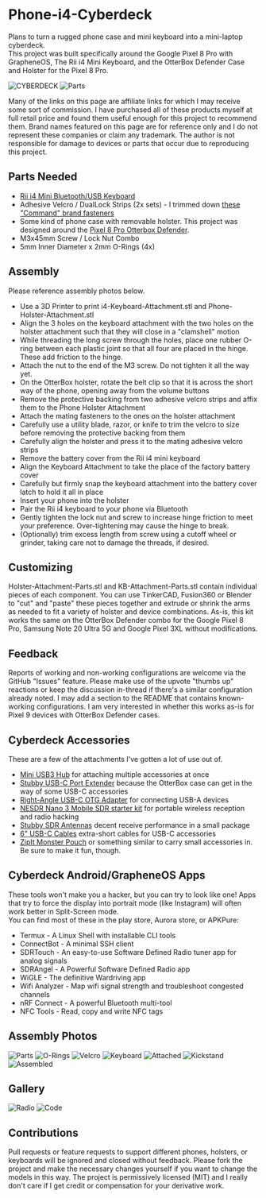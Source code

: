 # Phone-i4-Cyberdeck
Plans to turn a rugged phone case and mini keyboard into a mini-laptop cyberdeck.  
This project was built specifically around the Google Pixel 8 Pro with GrapheneOS, The Rii i4 Mini Keyboard, and the OtterBox Defender Case and Holster for the Pixel 8 Pro.  

![CYBERDECK](https://github.com/n0xa/Phone-i4-Cyberdeck/blob/main/Gallery/cyberdeck.gif) ![Parts](https://github.com/n0xa/Phone-i4-Cyberdeck/blob/main/Gallery/cyberdeck-parts.png)


Many of the links on this page are affiliate links for which I may receive some sort of commission. I have purchased all of these products myself at full retail price and found them useful enough for this project to recommend them.  Brand names featured on this page are for reference only and I do not represent these companies or claim any trademark. The author is not responsible for damage to devices or parts that occur due to reproducing this project.

## Parts Needed
* [Rii i4 Mini Bluetooth/USB Keyboard](https://amzn.to/3PZNBvq)
* Adhesive Velcro / DualLock Strips (2x sets) - I trimmed down [these "Command" brand fasteners](https://amzn.to/3WIxfeq)
* Some kind of phone case with removable holster. This project was designed around the [Pixel 8 Pro Otterbox Defender](https://amzn.to/3CG1lsb).
* M3x45mm Screw / Lock Nut Combo 
* 5mm Inner Diameter x 2mm O-Rings (4x)

## Assembly
Please reference assembly photos below.
* Use a 3D Printer to print i4-Keyboard-Attachment.stl and Phone-Holster-Attachment.stl
* Align the 3 holes on the keyboard attachment with the two holes on the holster attachment such that they will close in a "clamshell" motion
* While threading the long screw through the holes, place one rubber O-ring between each plastic joint so that all four are placed in the hinge. These add friction to the hinge.
* Attach the nut to the end of the M3 screw. Do not tighten it all the way yet.
* On the OtterBox holster, rotate the belt clip so that it is across the short way of the phone, opening away from the volume buttons
* Remove the protective backing from two adhesive velcro strips and affix them to the Phone Holster Attachment
* Attach the mating fasteners to the ones on the holster attachment
* Carefully use a utility blade, razor, or knife to trim the velcro to size before removing the protective backing from them
* Carefully align the holster and press it to the mating adhesive velcro strips
* Remove the battery cover from the Rii i4 mini keyboard
* Align the Keyboard Attachment to take the place of the factory battery cover
* Carefully but firmly snap the keyboard attachment into the battery cover latch to hold it all in place
* Insert your phone into the holster
* Pair the Rii i4 keyboard to your phone via Bluetooth
* Gently tighten the lock nut and screw to increase hinge friction to meet your preference. Over-tightening may cause the hinge to break. 
* (Optionally) trim excess length from screw using a cutoff wheel or grinder, taking care not to damage the threads, if desired. 

## Customizing
Holster-Attachment-Parts.stl and KB-Attachment-Parts.stl contain individual pieces of each component. You can use TinkerCAD, Fusion360 or Blender to "cut" and "paste" these pieces together and extrude or shrink the arms as needed to fit a variety of holster and device combinations. As-is, this kit works the same on the OtterBox Defender combo for the Google Pixel 8 Pro, Samsung Note 20 Ultra 5G and Google Pixel 3XL without modifications.

## Feedback
Reports of working and non-working configurations are welcome via the GitHub "Issues" feature. Please make use of the upvote "thumbs up" reactions or keep the discussion in-thread if there's a similar configuration already noted. I may add a section to the README that contains known-working configurations. I am very interested in whether this works as-is for Pixel 9 devices with OtterBox Defender cases.

## Cyberdeck Accessories 
These are a few of the attachments I've gotten a lot of use out of. 
* [Mini USB3 Hub](https://amzn.to/4hJ93R9) for attaching multiple accessories at once
* [Stubby USB-C Port Extender](https://amzn.to/4hA9q0q) because the OtterBox case can get in the way of some USB-C accessories
* [Right-Angle USB-C OTG Adapter](https://amzn.to/3CFg3jd) for connecting USB-A devices
* [NESDR Nano 3 Mobile SDR starter kit](https://amzn.to/40YXcc6) for portable wireless reception and radio hacking
* [Stubby SDR Antennas](https://amzn.to/412WSsM) decent receive performance in a small package
* [6" USB-C Cables](https://amzn.to/40ZhX7D) extra-short cables for USB-C accessories
* [ZipIt Monster Pouch](https://amzn.to/411hAtj) or something similar to carry small accessories in. Be sure to make it fun, though.

## Cyberdeck Android/GrapheneOS Apps
These tools won't make you a hacker, but you can try to look like one! Apps that try to force the display into portrait mode (like Instagram) will often work better in Split-Screen mode.  
You can find most of these in the play store, Aurora store, or APKPure:
* Termux - A Linux Shell with installable CLI tools 
* ConnectBot - A minimal SSH client
* SDRTouch - An easy-to-use Software Defined Radio tuner app for analog signals
* SDRAngel - A Powerful Software Defined Radio app
* WiGLE - The definitive Wardriving app
* Wifi Analyzer - Map wifi signal strength and troubleshoot congested channels
* nRF Connect - A powerful Bluetooth multi-tool
* NFC Tools - Read, copy and write NFC tags

## Assembly Photos
![Parts](https://github.com/n0xa/Phone-i4-Cyberdeck/blob/main/Assembly/1.jpg)
![O-Rings](https://github.com/n0xa/Phone-i4-Cyberdeck/blob/main/Assembly/2.jpg)
![Velcro](https://github.com/n0xa/Phone-i4-Cyberdeck/blob/main/Assembly/3.jpg)
![Keyboard](https://github.com/n0xa/Phone-i4-Cyberdeck/blob/main/Assembly/4.jpg)
![Attached](https://github.com/n0xa/Phone-i4-Cyberdeck/blob/main/Assembly/5.jpg)
![Kickstand](https://github.com/n0xa/Phone-i4-Cyberdeck/blob/main/Assembly/6.jpg)
![Assembled](https://github.com/n0xa/Phone-i4-Cyberdeck/blob/main/Assembly/7.jpg)

## Gallery
![Radio](https://github.com/n0xa/Phone-i4-Cyberdeck/blob/main/Gallery/1.jpg)
![Code](https://github.com/n0xa/Phone-i4-Cyberdeck/blob/main/Gallery/2.jpg)

## Contributions
Pull requests or feature requests to support different phones, holsters, or keyboards will be ignored and closed without feedback. Please fork the project and make the necessary changes yourself if you want to change the models in this way. The project is permissively licensed (MIT) and I really don't care if I get credit or compensation for your derivative work.